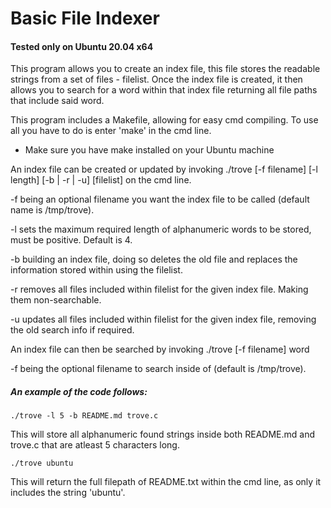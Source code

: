 # Basic File Indexer
#### Tested only on Ubuntu 20.04 x64

This program allows you to create an index file, this file stores the readable strings from a set of files - filelist. Once the index file is created, it then allows you to search for a word within that index file returning all file paths that include said word.

This program includes a Makefile, allowing for easy cmd compiling. To use all you have to do is enter 'make' in the cmd line.
- Make sure you have make installed on your Ubuntu machine


An index file can be created or updated by invoking ./trove [-f filename] [-l length] [-b | -r | -u] [filelist] on the cmd line.

-f being an optional filename you want the index file to be called (default name is /tmp/trove).

-l sets the maximum required length of alphanumeric words to be stored, must be positive. Default is 4.

-b building an index file, doing so deletes the old file and replaces the information stored within using the filelist.

-r removes all files included within filelist for the given index file. Making them non-searchable.

-u updates all files included within filelist for the given index file, removing the old search info if required.


An index file can then be searched by invoking ./trove [-f filename] word

-f being the optional filename to search inside of (default is /tmp/trove).


##### An example of the code follows:

`./trove -l 5 -b README.md trove.c`

This will store all alphanumeric found strings inside both README.md and trove.c that are atleast 5 characters long.

`./trove ubuntu`

This will return the full filepath of README.txt within the cmd line, as only it includes the string 'ubuntu'.
